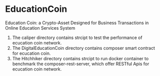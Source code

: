 # EducationCoin
Education Coin: a Crypto-Asset Designed for Business Transactions in Online Education Services System



1. The caliper directory contains strcipt to test the performance of ecucation coin network.
2. The DigitalEducationCoin directory contains composer smart contract for ecucation coin.
3. The Hitchhiker directory contains strcipt to run docker container to benchmark the composer-rest-server,  which offer RESTful Apis for  ecucation coin network.

